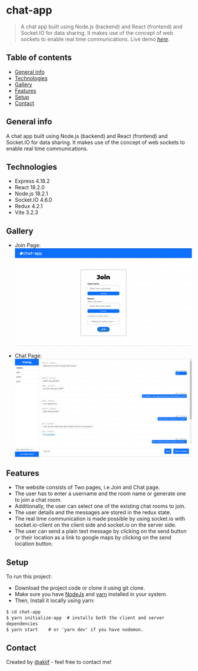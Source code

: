 # chat-app

> A chat app built using Node.js (backend) and React (frontend) and Socket.IO for data sharing. It makes use of the concept of web sockets to enable real time communications.
> Live demo [_here_](https://akiif.github.io/chat-app).

## Table of contents

-   [General info](#general-info)
-   [Technologies](#technologies)
-   [Gallery](#gallery)
-   [Features](#features)
-   [Setup](#setup)
-   [Contact](#contact)

## General info

A chat app built using Node.js (backend) and React (frontend) and Socket.IO for data sharing. It makes use of the concept of web sockets to enable real time communications.

## Technologies

-   Express 4.18.2
-   React 18.2.0
-   Node.js 18.2.1
-   Socket.IO 4.6.0
-   Redux 4.2.1
-   Vite 3.2.3

## Gallery
- Join Page:
![Join Page](images/chat-join-page.webp)

- Chat Page:
![Chat Page](images/chat-page.webp)

## Features

-   The website consists of Two pages, i.e Join and Chat page.
-   The user has to enter a username and the room name or generate one to join a chat room.
-   Additionally, the user can select one of the existing chat rooms to join.
-   The user details and the messages are stored in the redux state.
-   The real time communication is made possible by using socket.io with socket.io-client on the client side and socket.io on the server side.
-   The user can send a plain text message by clicking on the send button or their location as a link to google maps by clicking on the send location button.

## Setup

To run this project:

-   Download the project code or clone it using git clone.
-   Make sure you have [NodeJs](https://nodejs.org/en/) and [yarn](https://classic.yarnpkg.com/lang/en/docs/install/#windows-stable) installed in your system.
-   Then, Install it locally using yarn:

```
$ cd chat-app
$ yarn initialize-app  # installs both the client and server dependencies
$ yarn start    # or 'yarn dev' if you have nodemon.
```

## Contact

Created by [@akiif](https://akiif.dev/) - feel free to contact me!

